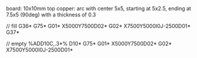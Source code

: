 board: 10x10mm
top copper: arc with center 5x5, starting at 5x2.5, ending at 7.5x5 (90deg) with a thickness of 0.3

// fill
G36*
G75*
G01*
X5000Y7500D02*
G02*
X7500Y5000I0J-2500D01*
G37*

// empty
%ADD10C,.3*%
D10*
G75*
G01*
X5000Y7500D02*
G02*
X7500Y5000I0J-2500D01*


